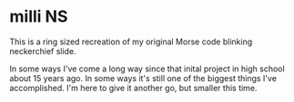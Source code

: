 # milli NS
This is a ring sized recreation of my original Morse code blinking neckerchief slide.

In some ways I've come a long way since that inital project in high school about 15 years ago. In some ways it's still one of the biggest things I've accomplished. I'm here to give it another go, but smaller this time.